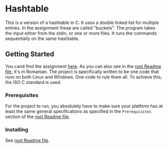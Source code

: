 # Hashtable
This is a version of a hashtable in C.
It uses a double linked list for multiple entries. In the assignment these are called "buckets". 
The program takes the input either from the stdin, or one or more files. It runs the commands sequentially on the same hashtable.

## Getting Started
You cand find the assignment [here](https://ocw.cs.pub.ro/courses/so/teme/tema-1). As you can also see in the [root Readme file](../README.md), it's in Romanian.
The project is specifically written to be one code that runs on both Linux and Windows. One code to rule them all.
To achieve this, the ISO C standard is used. 

### Prerequisites
For the project to run, you absolutely have to make sure your platform has at least the same general specifications as specified in the ```Prerequisites``` section of the [root Readme file](../README.md).

### Installing
See [root Readme file](../README.md).

